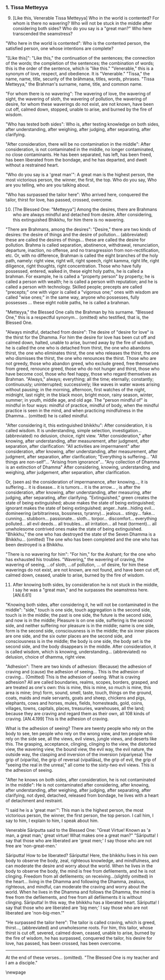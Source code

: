 ### 1. Tissa Metteyya

9. [Like this, Venerable Tissa Metteyya] Who in the world is contented? For whom
   is there no wavering?
Who will not be stuck in the middle after considering both sides?
Who do you say is a "great man?" Who here transcended the seamstress?

"Who here in the world is contented": Who is the contented person, the
satisfied person, one whose intentions are complete?

"[Like this]": "Like this," the continuation of the sentences; the connection
of the words; the completion of the sentences; the combination of words; this is
the order of the sentence, which is "like this." "Venerable," this is a synonym
of love, respect, and obedience. It is "Venerable." "Tissa," the name, name,
title, security of the brāhmaṇa, titles, words, phrases. "Tissa Metteyya," the
Brahman's surname, name, title, and common name.

"For whom there is no wavering": The wavering of love, the wavering of sight,
the wavering of sloth, the wavering of pollution, the wavering of desire, for
whom these waverings do not exist, are not known, have been cut off, calmed
down, stopped, unable to arise, and burned by the fire of wisdom.

"Who has tested both sides": Who is, after testing knowledge on both sides,
after understanding, after weighing, after judging, after separating, after
clarifying.

"After consideration, there will be no contamination in the middle": After
consideration, is not contaminated in the middle, no longer contaminated, no
close contaminants. He has been separated, has left, has been freed, has been
liberated from the bondage, and he has departed, and dwelt without a restrained
heart.

"Who do you say is a 'great man'": A great man is the highest person, the most
victorious person, the winner, the first, the top. Who do you say, Who are you
telling, who are you talking about.

"Who has surpassed the tailor here": Who arrived here, conquered the tailor,
thirst for love, has passed, crossed, overcome.

10. [The Blessed One: "Metteyya"] Among the desires, there are Brahmans who are
    always mindful and detached from desire.
After considering, this extinguished Bhikkhu, for him there is no wavering.

"There are Brahmans, among the desires": "Desire," there are two kinds of
desires: the desire of things and the desire of pollution... (abbreviated) these
are called the desires of things... these are called the desire for pollution.
Brahma is called separation, abstinence, withdrawal, renunciation, departure,
inaction, no offense, and no transgression from non-rectification, etc. Or, with
no difference, Brahman is called the eight branches of the holy path, namely:
right view, right will, right speech, right kamma, right life, right diligence,
right thoughts, right concentration. Those who have fully possessed, entered,
walked in, these eight holy paths, he is called a brahman. For example, he is
called a "property person" by property; he is called a person with wealth; he is
called a person with reputation; and he is called a person with technology.
Skilled people; precepts are called "precepts;" one with vigor is called a
"vigorous one;" ones with wisdom are called "wise ones;" in the same way, anyone
who possesses, fully possesses ... these eight noble paths, he is called a
brahman.

"Metteyya," the Blessed One calls the Brahman by his surname. "Blessed One,"
this is a respectful synonym... (omitted) who testified, that is, the Blessed
One.

"Always mindful, detached from desire": The desire of "desire for love" is the
thirst for the Dhamma. For him the desire for love has been cut off and calmed
down, halted, unable to arise, burned away by the fire of wisdom, he is called
the one who is detached from thirst, the one who abandons thirst, the one who
eliminates thirst, the one who releases the thirst, the one who dismisses the
thirst, the one who renounces the thirst. Those who are not greedy, those who
abandon greed, who exclude greed, free themselves from greed, renounce greed,
those who do not hunger and thirst, those who have become cool, those who feel
happy, those who regard themselves as Brahman. "Always," always; everything; all
the time; eternally; constantly; continuously; uninterrupted; successively; like
waves in water waves arising without pausing; in the morning, afternoon, first
watches of the night, midnight, last night; in the black moon, bright moon,
rainy season, winter, summer; in youth, middle age, and old age. The "person
mindful of" is mindful in four ways: mindful of practice, mindful of body, when
the mindful practice is seen in the mind, and when practicing mindfulness in the
Dhamma... (omitted) he is called mindful.

"After considering it, this extinguished bhikkhu": After consideration, it is
called wisdom. It is understanding, simple selection, investigation...
(abbreviated) no delusion, choice, right view. "After consideration," after
knowing, after understanding, after measurement, after judgment, after
separation, after clarification: "All activities are impermanent" after
consideration, after knowing, after understanding, after measurement, after
judgment, after separation, after clarification; "Everything is suffering...
"All things are non-self"... "Arising from ignorance"... "Any collection of
Dhamma is an extinction of Dhamma" After considering, knowing, understanding,
and weighing, after judgement, after separation, after clarification.

Or, (seen as) the consideration of impermanence, after knowing..., it is
suffering... it is disease... it is tumors... it is the arrow... , is after the
consideration, after knowing, after understanding, after measuring, after
judging, after separating, after clarifying. "Extinguished," green creates the
state of being extinguished; abuse makes the state of being extinguished;
ignorant makes the state of being extinguished; anger...hate...hiding evil...
domineering (arbitrariness, bossiness, tyranny)... jealous... stingy... fake...
cunning... stubborn... passionate... sloth... torpor... discomfort... everything
polluted... all evil deeds... all troubles... all irritation... all heat
(torment)... all unwholesome contrived ones make the state of being
extinguished. "Bhikkhu," the one who has destroyed the state of the Seven Dhamma
is a Bhikkhu... (omitted) The one who has been completed and the one who has
been destroyed is a Bhikkhu.

"There is no wavering for him": "For him," for the Arahant; for the one who has
exhausted his troubles. "Wavering," the wavering of craving, the wavering of
seeing, ...of sloth, ...of pollution, ... of desire, for him these waverings do
not exist, are not known, are not found, and have been cut off, calmed down,
ceased, unable to arise, burned by the fire of wisdom.

11. After knowing both sides, by consideration he is not stuck in the middle,
I say he was a "great man," and he surpasses the seamstress here. [AN.6.61]

"Knowing both sides, after considering it, he will not be contaminated in the
middle": "side," touch is one side, touch aggregation is the second side, touch
is in the middle; the past is one side, the future is the second side, and now
is in the middle; Pleasure is on one side, suffering is the second side, and
neither suffering nor pleasure is in the middle; name is one side, form is the
second side, consciousness is in the middle; the six inner places are one side,
and the six outer places are the second side, and consciousness is in the
middle; the body is one side, the body set is the second side, and the body
disappears in the middle. After consideration, it is called wisdom, which is
knowing, understanding... (abbreviated) no delusion, choice of dhamma, right
view.

"Adhesion": There are two kinds of adhesion: (Because) the adhesion of craving
and (cause) the adhesion of seeing... This is the adhesion of craving...
(Omitted) This is the adhesion of seeing. What is craving adhesion? All are
called boundaries, realms, scopes, borders, grasped, and are treated as one's
own: this is mine, this is mine, so much is mine, this area is mine; (my) form,
sound, smell, taste, touch, things on the ground, coats, maids and male
servants, goats and sheep, chickens and pigs, elephants, cows and horses, mules,
fields, homesteads, gold, coins, villages, towns, capitals, places, treasuries,
warehouses, all the land; because they are craving and regard them as their own,
all 108 kinds of craving. [AN.4.199] This is the adhesion of craving.

What is the adhesion of seeing? There are twenty people who rely on the body to
see, ten people who rely on the wrong view, and ten people who rely on the side
see, all the views, evil views, jungle views, and deserts like this. The
grasping, acceptance, clinging, clinging to the view, the distorted view, the
wavering view, the bound view, the evil way, the evil nature, the outside way,
the clasping and inversion of the inversion (vipariyesa) The grip of (viparīta),
the grip of reversal (vipallāsa), the grip of evil, the grip of "seeing the real
in the unreal," all come to the sixty-two evil views. This is the adhesion of
seeing.

"After he knows on both sides, after consideration, he is not contaminated in
the middle": He is not contaminated after considering, after knowing, after
understanding, after weighing, after judging, after separating, after
clarifying, not dyed, detached, released from bondage, he lives with a heart of
detachment and restraint.

"I said he is a 'great man'": This man is the highest person, the most
victorious person, the winner, the first person, the top person. I call him, I
say to him, I explain to him, I speak about him.

Venerable Sāriputta said to the Blessed One: "Great Virtue! Known as 'a man, a
great man,' great virtue! What makes one a great man?" "Sāriputta! I say that
those who are liberated are 'great men;' I say those who are not free are
'non-great-men.'

Sāriputta! How to be liberated? Sāriputta! Here, the bhikkhu lives in his own
body to observe the body, zeal, righteous knowledge, and mindfulness, and can
moderate the desire and worry about the world. When he lives in the body to
observe the body, the mind is free from defilements, and he is not clinging.
Freedom from all defilements; on receiving...(slightly omitted) in the heart...
living in the Dhamma and following the Dhamma, zealous, righteous, and mindful,
can moderate the craving and worry about the world. When he lives in the Dhamma
and follows the Dhamma, the mind is free from the defilements, and free from all
defilements it is without clinging. Sāriputta! In this way, the bhikkhu has a
liberated heart. Sāriputta! I say that those who are liberated are 'big men;' I
say those who are not liberated are 'non-big-men.'"

"He surpassed the tailor here": The tailor is called craving, which is greed,
thirst..., (abbreviated) and unwholesome roots. For him, this tailor, whose
thirst is cut off, severed, calmed down, ceased, unable to arise, burned by the
fire of wisdom, he has surpassed, conquered the tailor, his desire for love, has
passed, has been crossed, has been overcome.

---

At the end of these verses... (omitted). "The Blessed One is my teacher and I am
a disciple."

\newpage
